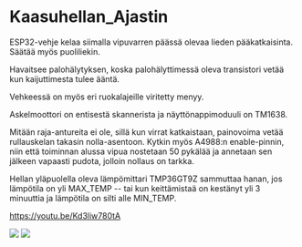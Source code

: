 # Kaasuhellan_Ajastin

ESP32-vehje kelaa siimalla vipuvarren päässä olevaa lieden pääkatkaisinta. Säätää
myös puoliliekin.

Havaitsee palohälytyksen, koska palohälyttimessä oleva transistori vetää
kun kaijuttimesta tulee ääntä.

Vehkeessä on myös eri ruokalajeille viritetty menyy.

Askelmoottori on entisestä skannerista ja näyttönappimoduuli on TM1638.

Mitään raja-antureita ei ole, sillä kun virrat katkaistaan, painovoima vetää rullauskelan takasin nolla-asentoon.
Kytkin myös A4988:n enable-pinnin, niin että toiminnan alussa vipua nostetaan 50 pykälää ja annetaan
sen jälkeen vapaasti pudota, jolloin nollaus on tarkka.

Hellan yläpuolella oleva lämpömittari TMP36GT9Z sammuttaa hanan, jos lämpötila on yli MAX_TEMP -- tai kun keittämistaä on kestänyt yli 3 minuuttia ja lämpötila on silti alle MIN_TEMP.

https://youtu.be/Kd3liw780tA

<image src=xstop.png>
<image src=Perunat.png>
